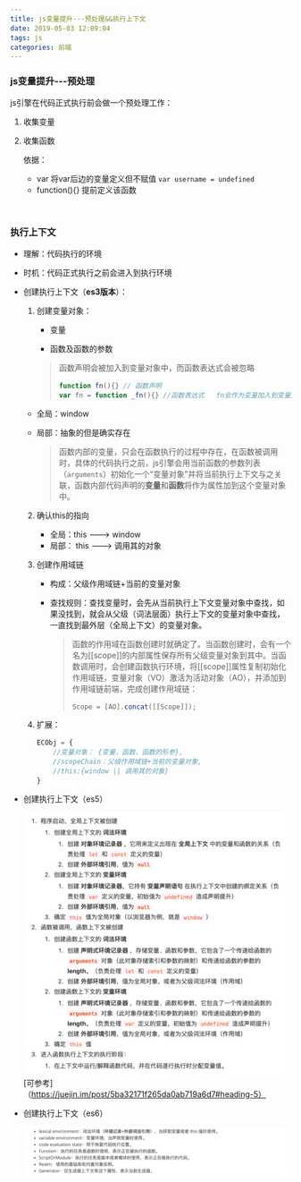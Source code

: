 ```yaml
---
title: js变量提升---预处理&&执行上下文
date: 2019-05-03 12:09:04
tags: js
categories: 前端
---
```


### js变量提升---预处理

js引擎在代码正式执行前会做一个预处理工作：

1. 收集变量

2. 收集函数

   依据：

   * var 将var后边的变量定义但不赋值 `var username = undefined`
   * function(){} 提前定义该函数

   ​	

### 执行上下文

- 理解：代码执行的环境

- 时机：代码正式执行之前会进入到执行环境

- 创建执行上下文（**es3版本**）：

  1. 创建变量对象：

     - 变量
  
     - 函数及函数的参数
  
     > 函数声明会被加入到变量对象中，而函数表达式会被忽略
       >
     > ```js
       > function fn(){} // 函数声明
       > var fn = function _fn(){} //函数表达式   fn会作为变量加入到变量对象中  _fn作为函数表达式，不会被加入到变量对象中
     > ```
  
   - 全局：window
  
   - 局部：抽象的但是确实存在
  
     > 函数内部的变量，只会在函数执行的过程中存在，在函数被调用时，具体的代码执行之前，js引擎会用当前函数的参数列表（`arguments`）初始化一个“变量对象”并将当前执行上下文与之关联，函数内部代码声明的**变量**和**函数**将作为属性加到这个变量对象中。
  
  2. 确认this的指向
  
     - 全局：this ---> window
     - 局部： this ---> 调用其的对象
  
  3. 创建作用域链

     - 构成：父级作用域链+当前的变量对象
  
     - 查找规则：查找变量时，会先从当前执行上下文变量对象中查找，如果没找到，就会从父级（词法层面）执行上下文的变量对象中查找，一直找到最外层（全局上下文）的变量对象。
  
       > 函数的作用域在函数创建时就确定了。当函数创建时，会有一个名为[[scope]]的内部属性保存所有父级变量对象到其中。当函数调用时，会创建函数执行环境，将[[scope]]属性复制初始化作用域链，变量对象（VO）激活为活动对象（AO），并添加到作用域链前端，完成创建作用域链：
       >
       > ```js
       > Scope = [AO].concat([[Scope]]);
       > ```
  
  4. 扩展：
  
     ```js
     ECObj = {
         //变量对象： {变量，函数，函数的形参},
         //scopeChain：父级作用域链+当前的变量对象,
         //this:{window || 调用其的对象}
     }
     ```
  
- 创建执行上下文（es5）

  ![image-20200706120514737](js变量提升-预处理/image-20200706120514737.png)[可参考]（https://juejin.im/post/5ba32171f265da0ab719a6d7#heading-5）

- 创建执行上下文（es6）

  ![](js变量提升-预处理/image-20200706121750467.png)